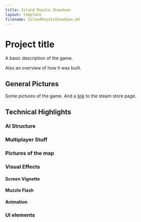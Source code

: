 ```yaml
---
title: Island Royale Showdown
layout: template
filename: IslandRoyaleShowdown.md
---
```


# Project title

A basic description of the game.

Also an overview of how it was built.

## General Pictures

Some pictures of the game. And a [link](https://store.steampowered.com/app/1528570/Royale_Island_Showdown/) to the steam store page.

## Technical Highlights
### AI Structure
### Multiplayer Stuff
### Pictures of the map
### Visual Effects
#### Screen Vignette
#### Muzzle Flash
#### Animation
### UI elements